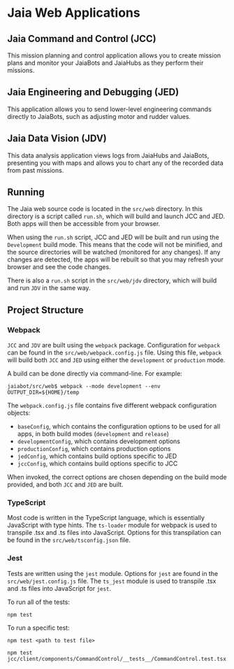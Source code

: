 # Jaia Web Applications

## Jaia Command and Control (JCC)

This mission planning and control application allows you to create mission plans and monitor your JaiaBots and JaiaHubs as they perform their missions.

## Jaia Engineering and Debugging (JED)

This application allows you to send lower-level engineering commands directly to JaiaBots, such as adjusting motor and rudder values.

## Jaia Data Vision (JDV)

This data analysis application views logs from JaiaHubs and JaiaBots, presenting you with maps and allows you to chart any of the recorded data from past missions.

## Running

The Jaia web source code is located in the `src/web` directory. In this directory is a script called `run.sh`, which will build and launch JCC and JED. Both apps will then be accessible from your browser.

When using the `run.sh` script, JCC and JED will be built and run using the `Development` build mode. This means that the code will not be minified, and the source directories will be watched (monitored for any changes). If any changes are detected, the apps will be rebuilt so that you may refresh your browser and see the code changes.

There is also a `run.sh` script in the `src/web/jdv` directory, which will build and run `JDV` in the same way.

## Project Structure

### Webpack

`JCC` and `JDV` are built using the `webpack` package. Configuration for `webpack` can be found in the `src/web/webpack.config.js` file. Using this file, `webpack` will build both `JCC` and `JED` using either the `development` or `production` mode.

A build can be done directly via command-line. For example:

```
jaiabot/src/web$ webpack --mode development --env OUTPUT_DIR=${HOME}/temp
```

The `webpack.config.js` file contains five different webpack configuration objects:

-   `baseConfig`, which contains the configuration options to be used for all apps, in both build modes (`development` and `release`)
-   `developmentConfig`, which contains development options
-   `productionConfig`, which contains production options
-   `jedConfig`, which contains build options specific to JED
-   `jccConfig`, which contains build options specific to JCC

When invoked, the correct options are chosen depending on the build mode provided, and both `JCC` and `JED` are built.

### TypeScript

Most code is written in the TypeScript language, which is essentially JavaScript with type hints. The `ts-loader` module for webpack is used to transpile .tsx and .ts files into JavaScript. Options for this transpilation can be found in the `src/web/tsconfig.json` file.

### Jest

Tests are written using the `jest` module. Options for `jest` are found in the `src/web/jest.config.js` file. The `ts_jest` module is used to transpile .tsx and .ts files into JavaScript for `jest`.

To run all of the tests:

```
npm test
```

To run a specific test:

```
npm test <path to test file>
```

```
npm test jcc/client/components/CommandControl/__tests__/CommandControl.test.tsx
```
